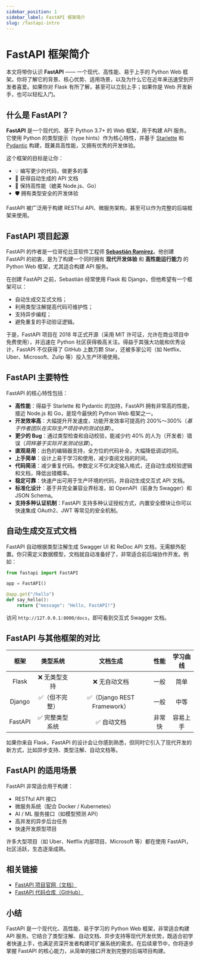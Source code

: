 ```yaml
---
sidebar_position: 1
sidebar_label: FastAPI 框架简介
slug: /fastapi-intro
---
```


# FastAPI 框架简介

本文将带你认识 **FastAPI** —— 一个现代、高性能、易于上手的 Python Web 框架。你将了解它的背景、核心优势、适用场景，以及为什么它在近年来迅速受到开发者喜爱。如果你对 Flask 有所了解，甚至可以立刻上手；如果你是 Web 开发新手，也可以轻松入门。



## 什么是 FastAPI？

**FastAPI** 是一个现代的、基于 Python 3.7+ 的 Web 框架，用于构建 API 服务。它使用 Python 的类型提示（type hints）作为核心特性，并基于 [Starlette](https://www.starlette.io) 和 [Pydantic](https://docs.pydantic.dev) 构建，既兼具高性能，又拥有优秀的开发体验。

这个框架的目标是让你：

- 💡 编写更少的代码，做更多的事
- 📜 获得自动生成的 API 文档
- 🚀 保持高性能（媲美 Node.js、Go）
- 🛡️ 拥有类型安全的开发体验

FastAPI 被广泛用于构建 RESTful API、微服务架构，甚至可以作为完整的后端框架来使用。



## FastAPI 项目起源

FastAPI 的作者是一位哥伦比亚软件工程师 **[Sebastián Ramírez](https://github.com/tiangolo)**。他创建 FastAPI 的初衷，是为了构建一个同时拥有 **现代开发体验** 和 **高性能运行能力** 的 Python Web 框架，尤其适合构建 API 服务。

在创建 FastAPI 之前，Sebastián 经常使用 Flask 和 Django，但他希望有一个框架可以：

- 自动生成交互式文档；
- 利用类型注解提高代码可维护性；
- 支持异步编程；
- 避免重复的手动验证逻辑。

于是，FastAPI 项目在 2018 年正式开源（采用 MIT 许可证，允许在商业项目中免费使用），并迅速在 Python 社区获得极高关注。得益于其强大功能和优秀设计，FastAPI 不仅获得了 GitHub 上数万颗 Star，还被多家公司（如 Netflix、Uber、Microsoft、Zulip 等）投入生产环境使用。



## FastAPI 主要特性

FastAPI 的核心特性包括：

- **高性能**：得益于 Starlette 和 Pydantic 的加持，FastAPI 拥有非常高的性能，接近 Node.js 和 Go，是现今最快的 Python Web 框架之一。
- **开发效率高**：大幅提升开发速度，功能开发效率可提高约 200%～300%（*基于作者团队在实际生产项目中的测试估算*）。
- **更少的 Bug**：通过类型检查和自动校验，能减少约 40% 的人为（开发者）错误（*同样基于实际开发测试估算*）。
- **直观易用**：出色的编辑器支持，全方位的代码补全，大幅降低调试时间。
- **上手简单**：设计上易于学习和使用，减少查阅文档的时间。
- **代码简洁**：减少重复代码。参数定义不仅决定输入格式，还自动生成校验逻辑和文档，降低出错概率。
- **稳定可靠**：快速产出可用于生产环境的代码，并自动生成交互式 API 文档。
- **标准化设计**：基于并完全兼容业界标准，如 OpenAPI（前身为 Swagger）和 JSON Schema。
- **支持多种认证机制**：FastAPI 支持多种认证授权方式，内置安全模块让你可以快速集成 OAuth2、JWT 等常见的安全机制。



## 自动生成交互式文档

FastAPI 自动根据类型注解生成 Swagger UI 和 ReDoc API 文档，无需额外配置。你只需定义数据模型，文档就自动准备好了，非常适合前后端协作开发。例如：

```python
from fastapi import FastAPI

app = FastAPI()

@app.get("/hello")
def say_hello():
    return {"message": "Hello, FastAPI!"}
```

访问 `http://127.0.0.1:8000/docs`，即可看到交互式 Swagger 文档。



## FastAPI 与其他框架的对比

|  框架   |    类型系统    |          文档生成          |  性能  | 学习曲线 |
| :-----: | :------------: | :------------------------: | :----: | :------: |
|  Flask  |  ❌ 无类型支持  |        ❌ 无自动文档        |  一般  |   简单   |
| Django  | ✅（但不完整）  | ✅（Django REST Framework） |  一般  |   中等   |
| FastAPI | ✅ 完整类型系统 |         ✅ 自动文档         | 非常快 | 容易上手 |

如果你来自 Flask，FastAPI 的设计会让你感到熟悉，但同时它引入了现代开发的新方式，比如异步支持、类型注解、自动文档等。



## FastAPI 的适用场景

FastAPI 非常适合用于构建：

- RESTful API 接口
- 微服务系统（配合 Docker / Kubernetes）
- AI / ML 服务接口（如模型预测 API）
- 高并发的异步后台任务
- 快速开发原型项目

许多大型项目（如 Uber、Netflix 内部项目、Microsoft 等）都在使用 FastAPI，社区活跃，生态逐渐成熟。



## 相关链接

- [FastAPI 项目官网（文档）](https://fastapi.tiangolo.com)
- [FastAPI 代码仓库（GitHub）](https://github.com/fastapi/fastapi)



## 小结

FastAPI 是一个现代化、高性能、易于学习的 Python Web 框架，非常适合构建 API 服务。它结合了类型注解、自动文档、异步支持等现代开发优势，既适合初学者快速上手，也满足资深开发者构建可扩展系统的需求。在后续章节中，你将逐步掌握 FastAPI 的核心能力，从简单的接口开发到完整的后端项目构建。
